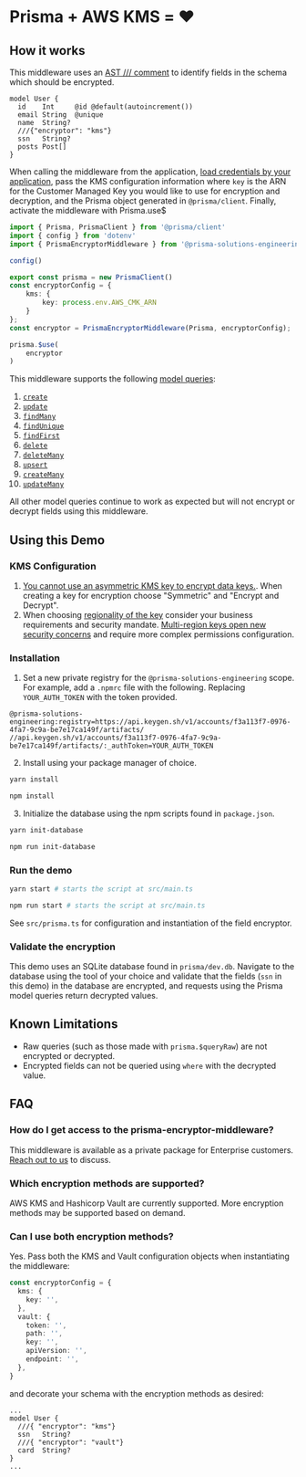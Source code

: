 # Prisma + AWS KMS = ❤️

## How it works

This middleware uses an [AST /// comment](https://www.prisma.io/docs/concepts/components/prisma-schema#comments) to identify fields in the schema which should be encrypted.

```
model User {
  id    Int     @id @default(autoincrement())
  email String  @unique
  name  String?
  ///{"encryptor": "kms"}
  ssn   String?
  posts Post[]
}
```

When calling the middleware from the application, [load credentials by your application](https://docs.aws.amazon.com/sdk-for-javascript/v2/developer-guide/setting-credentials-node.html), pass the KMS configuration information where `key` is the ARN for the Customer Managed Key you would like to use for encryption and decryption, and the Prisma object generated in `@prisma/client`. Finally, activate the middleware with Prisma.use$

```ts
import { Prisma, PrismaClient } from '@prisma/client'
import { config } from 'dotenv'
import { PrismaEncryptorMiddleware } from '@prisma-solutions-engineering/prisma-encryptor-middleware';

config()

export const prisma = new PrismaClient()
const encryptorConfig = {
    kms: {
        key: process.env.AWS_CMK_ARN
    }
};
const encryptor = PrismaEncryptorMiddleware(Prisma, encryptorConfig);

prisma.$use(
    encryptor
)
```

This middleware supports the following [model queries](https://www.prisma.io/docs/reference/api-reference/prisma-client-reference#model-queries):

1. [`create`](https://www.prisma.io/docs/reference/api-reference/prisma-client-reference#create)
2. [`update`](https://www.prisma.io/docs/reference/api-reference/prisma-client-reference#update)
3. [`findMany`](https://www.prisma.io/docs/reference/api-reference/prisma-client-reference#findmany)
4. [`findUnique`](https://www.prisma.io/docs/reference/api-reference/prisma-client-reference#findunique) 
5. [`findFirst`](https://www.prisma.io/docs/reference/api-reference/prisma-client-reference#findfirst)
6. [`delete`](https://www.prisma.io/docs/reference/api-reference/prisma-client-reference#delete)
7. [`deleteMany`](https://www.prisma.io/docs/reference/api-reference/prisma-client-reference#deleteMany)
8. [`upsert`](https://www.prisma.io/docs/reference/api-reference/prisma-client-reference#upsert)
9. [`createMany`](https://www.prisma.io/docs/reference/api-reference/prisma-client-reference#createMany)
10. [`updateMany`](https://www.prisma.io/docs/reference/api-reference/prisma-client-reference#updateMany)

All other model queries continue to work as expected but will not encrypt or decrypt fields using this middleware.

## Using this Demo

### KMS Configuration

1. [You cannot use an asymmetric KMS key to encrypt data keys.](https://docs.aws.amazon.com/kms/latest/APIReference/API_GenerateDataKey.html). When creating a key for encryption choose "Symmetric" and "Encrypt and Decrypt".
2. When choosing [regionality of the key](https://docs.aws.amazon.com/kms/latest/developerguide/multi-region-keys-overview.html) consider your business requirements and security mandate. [Multi-region keys open new security concerns](https://docs.aws.amazon.com/kms/latest/developerguide/multi-region-keys-overview.html#mrk-when-to-use) and require more complex permissions configuration. 

### Installation

1. Set a new private registry for the `@prisma-solutions-engineering` scope. For example, add a `.npmrc` file with the following. Replacing `YOUR_AUTH_TOKEN` with the token provided.

```
@prisma-solutions-engineering:registry=https://api.keygen.sh/v1/accounts/f3a113f7-0976-4fa7-9c9a-be7e17ca149f/artifacts/
//api.keygen.sh/v1/accounts/f3a113f7-0976-4fa7-9c9a-be7e17ca149f/artifacts/:_authToken=YOUR_AUTH_TOKEN
```
2. Install using your package manager of choice.

```bash
yarn install
```

```bash
npm install
```

3. Initialize the database using the npm scripts found in `package.json`.

```bash
yarn init-database
```

```bash
npm run init-database
```

### Run the demo

```bash
yarn start # starts the script at src/main.ts
```

```bash
npm run start # starts the script at src/main.ts
```

See `src/prisma.ts` for configuration and instantiation of the field encryptor.

### Validate the encryption

This demo uses an SQLite database found in `prisma/dev.db`. Navigate to the database using the tool of your choice and validate that the fields (`ssn` in this demo) in the database are encrypted, and requests using the Prisma model queries return decrypted values.

## Known Limitations

- Raw queries (such as those made with `prisma.$queryRaw`) are not encrypted or decrypted.
- Encrypted fields can not be queried using `where` with the decrypted value.

## FAQ

### How do I get access to the prisma-encryptor-middleware?

This middleware is available as a private package for Enterprise customers. [Reach out to us](https://www.prisma.io/prisma-enterprise) to discuss.

### Which encryption methods are supported?

AWS KMS and Hashicorp Vault are currently supported. More encryption methods may be supported based on demand.

### Can I use both encryption methods?

Yes. Pass both the KMS and Vault configuration objects when instantiating the middleware:

```ts
const encryptorConfig = {
  kms: {
    key: '',
  },
  vault: {
    token: '',
    path: '',
    key: '',
    apiVersion: '',
    endpoint: '',
  },
}
```

and decorate your schema with the encryption methods as desired:

```prisma
...
model User {
  ///{ "encryptor": "kms"}
  ssn   String?
  ///{ "encryptor": "vault"}
  card  String?
}
...
```